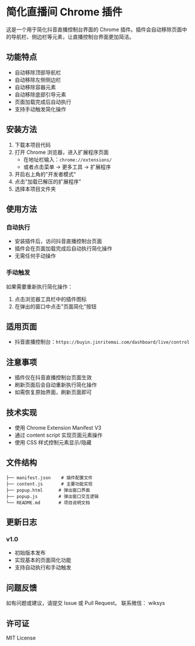 # 简化直播间 Chrome 插件

这是一个用于简化抖音直播控制台界面的 Chrome 插件。插件会自动移除页面中的导航栏、侧边栏等元素，让直播控制台界面更加简洁。

## 功能特点

- 自动移除顶部导航栏
- 自动移除左侧侧边栏
- 自动移除容器元素
- 自动移除底部引导元素
- 页面加载完成后自动执行
- 支持手动触发简化操作

## 安装方法

1. 下载本项目代码
2. 打开 Chrome 浏览器，进入扩展程序页面
   - 在地址栏输入：`chrome://extensions/`
   - 或者点击菜单 -> 更多工具 -> 扩展程序
3. 开启右上角的"开发者模式"
4. 点击"加载已解压的扩展程序"
5. 选择本项目文件夹

## 使用方法

### 自动执行
- 安装插件后，访问抖音直播控制台页面
- 插件会在页面加载完成后自动执行简化操作
- 无需任何手动操作

### 手动触发
如果需要重新执行简化操作：
1. 点击浏览器工具栏中的插件图标
2. 在弹出的窗口中点击"页面简化"按钮

## 适用页面

- 抖音直播控制台：`https://buyin.jinritemai.com/dashboard/live/control`

## 注意事项

- 插件仅在抖音直播控制台页面生效
- 刷新页面后会自动重新执行简化操作
- 如需恢复原始界面，刷新页面即可

## 技术实现

- 使用 Chrome Extension Manifest V3
- 通过 content script 实现页面元素操作
- 使用 CSS 样式控制元素显示/隐藏

## 文件结构

```
├── manifest.json    # 插件配置文件
├── content.js       # 主要功能实现
├── popup.html      # 弹出窗口界面
├── popup.js        # 弹出窗口交互逻辑
└── README.md       # 项目说明文档
```

## 更新日志

### v1.0
- 初始版本发布
- 实现基本的页面简化功能
- 支持自动执行和手动触发

## 问题反馈

如有问题或建议，请提交 Issue 或 Pull Request。
联系微信： wiksys

## 许可证

MIT License 